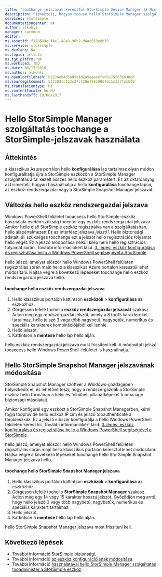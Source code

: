 ```yaml
---
title: "aaaChange jelszavak keresztül StorSimple Device Manager |} Microsoft Docs"
description: "Ismerteti, hogyan toouse hello StorSimple Manager szolgáltatás toochange a StorSimple Snapshot Manager és az eszköz rendszergazdai jelszót."
services: storsimple
documentationcenter: NA
author: alkohli
manager: carmonm
editor: 
ms.assetid: f178509c-f4e1-48a8-90b2-d4ad050eeb30
ms.service: storsimple
ms.devlang: NA
ms.topic: article
ms.tgt_pltfrm: NA
ms.workload: TBD
ms.date: 08/17/2016
ms.author: alkohli
ms.openlocfilehash: b2836eb4d3a05e1d2a5eeeeefe66c75f63ba38ed
ms.sourcegitcommit: 523283cc1b3c37c428e77850964dc1c33742c5f0
ms.translationtype: MT
ms.contentlocale: hu-HU
ms.lasthandoff: 10/06/2017
---
```

# <a name="use-hello-storsimple-manager-service-toochange-your-storsimple-passwords"></a>Hello StorSimple Manager szolgáltatás toochange a StorSimple-jelszavak használata
## <a name="overview"></a>Áttekintés
a klasszikus Azure portálon hello **konfigurálása** lap tartalmaz olyan módon konfigurálhatja újra a StorSimple eszközön a StorSimple Manager szolgáltatás által kezelt összes hello eszköz paramétert. Ez az oktatóanyag azt ismerteti, hogyan használhatja a hello **konfigurálása** toochange lapon, az eszköz-rendszergazdai vagy a StorSimple Snapshot Manager jelszavát.

## <a name="change-hello-device-administrator-password"></a>Változás hello eszköz rendszergazdai jelszava
Windows PowerShell felületet tooaccess hello StorSimple-eszköz használata esetén szükség tooenter egy eszköz rendszergazdai jelszava. Amikor hello első StorSimple eszköz regisztrálva van a szolgáltatásban, hello alapértelmezett Ez az interfész jelszava *jelszó1*. Hello biztonsági adatait, áll szükséges toochange ezt a jelszót hello regisztrációs folyamat hello végét. Ez a jelszó módosítása nélkül kilép nem hello regisztrációs folyamat során. További információkért lásd: [3. lépés: eszköz konfigurálása és regisztrálása hello a Windows PowerShell segítségével a StorSimple](storsimple-deployment-walkthrough-u2.md#step-3-configure-and-register-the-device-through-windows-powershell-for-storsimple).

hello jelszó, amelyet először hello Windows PowerShell felületen regisztrálás során majd hello a klasszikus Azure portálon keresztül lehet módosítani. Hajtsa végre a következő lépéseket toochange hello eszköz rendszergazdai jelszava hello.

#### <a name="toochange-hello-device-administrator-password"></a>toochange hello eszköz rendszergazdai jelszava
1. Hello klasszikus portálon kattintson **eszközök** > **konfigurálása** az eszközhöz.
2. Görgessen lefelé toohello **eszköz rendszergazdai jelszavát** szakasz. Adjon meg egy rendszergazdai jelszót, amely a 8 too15 karaktereket tartalmaz. hello jelszó 3 vagy több nagybetű, nagybetűk, numerikus és speciális karakterek kombinációjából kell lennie.
3. Hello jelszót.
4. Kattintson a **mentése** hello lap hello alján.

hello eszköz rendszergazdai jelszava most frissíteni kell. A módosított jelszó tooaccess hello Windows PowerShell-felületet is használhatja.

## <a name="change-hello-storsimple-snapshot-manager-password"></a>Hello StorSimple Snapshot Manager jelszavának módosítása
StorSimple Snapshot Manager szoftver a Windows-gazdagépen helyezkedik el, és lehetővé teszi, hogy a rendszergazdák a StorSimple eszköz hello formában a helyi és felhőbeli pillanatképeket toomanage biztonsági másolatait.

Amikor konfigurál egy eszközt a StorSimple Snapshot Managerben, kérni fogja tooprovide hello eszköz IP cím és jelszó tooauthenticate a tárolóeszköz. Ez a jelszó először konfigurálja a hello Windows PowerShell felületen keresztül. További információkért lásd: [3. lépés: eszköz konfigurálása és regisztrálása hello a Windows PowerShell segítségével a StorSimple](storsimple-deployment-walkthrough-u2.md#step-3-configure-and-register-the-device-through-windows-powershell-for-storsimple).

hello jelszó, amelyet először hello Windows PowerShell felületen regisztrálás során majd hello klasszikus portálon keresztül lehet módosítani. Hajtsa végre a következő lépéseket toochange hello StorSimple Snapshot Manager jelszava hello.

#### <a name="toochange-hello-storsimple-snapshot-manager-password"></a>toochange hello StorSimple Snapshot Manager jelszava
1. Hello klasszikus portálon kattintson **eszközök** > **konfigurálása** az eszközhöz.
2. Görgessen lefelé toohello **StorSimple Snapshot Manager** szakasz. Adjon meg egy 14 vagy 15 karakter hosszú jelszót. Győződjön meg arról, hogy hello jelszó 3 vagy több nagybetű, nagybetűk, numerikus és speciális karaktert tartalmaz.
3. Hello jelszót.
4. Kattintson a **mentése** hello lap hello alján.

hello StorSimple Snapshot Manager jelszava most frissíteni kell.

## <a name="next-steps"></a>Következő lépések
* További információ [StorSimple biztonsági](storsimple-security.md).
* További információ [az eszköz konfigurációjának módosítása](storsimple-modify-device-config.md).
* További információ [használatával hello StorSimple Manager szolgáltatás tooadminister a StorSimple eszköz](storsimple-manager-service-administration.md).

